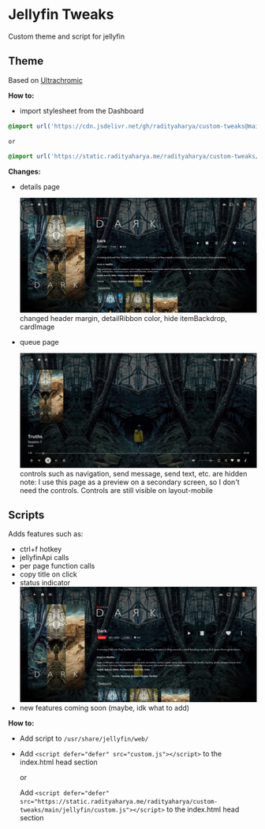 
# Jellyfin Tweaks

Custom theme and script for jellyfin

## Theme
Based on [Ultrachromic](https://github.com/CTalvio/Ultrachromic)


**How to:**
- import stylesheet from the Dashboard
```css
@import url('https://cdn.jsdelivr.net/gh/radityaharya/custom-tweaks@main/jellyfin/theme.css');
```
    or
```css
@import url('https://static.radityaharya.me/radityaharya/custom-tweaks/main/jellyfin/theme.css');
```

**Changes:**

- details page

  ![details page](img/details_page.jpg)
  changed header margin, detailRibbon color, hide itemBackdrop, cardImage

- queue page 

  ![queue page](img/queue_page.jpg)
  controls such as navigation, send message, send text, etc. are hidden
  note: I use this page as a preview on a secondary screen, so I don't need the controls. Controls are still visible on layout-mobile 
## Scripts
Adds features such as:
- ctrl+f hotkey
- jellyfinApi calls
- per page function calls
- copy title on click
- status indicator
  ![Alt text](img/status_indicator.jpg)
- new features coming soon (maybe, idk what to add)

**How to:**
- Add script to ```/usr/share/jellyfin/web/```
- Add ```<script defer="defer" src="custom.js"></script>``` to the index.html head section
 
  or

  Add ```<script defer="defer" src="https://static.radityaharya.me/radityaharya/custom-tweaks/main/jellyfin/custom.js"></script>``` to the index.html head section 



